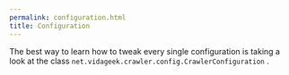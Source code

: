 ```yaml
---
permalink: configuration.html
title: Configuration
---
```


The best way to learn how to tweak every single configuration is taking a look at the class 
`net.vidageek.crawler.config.CrawlerConfiguration` .

